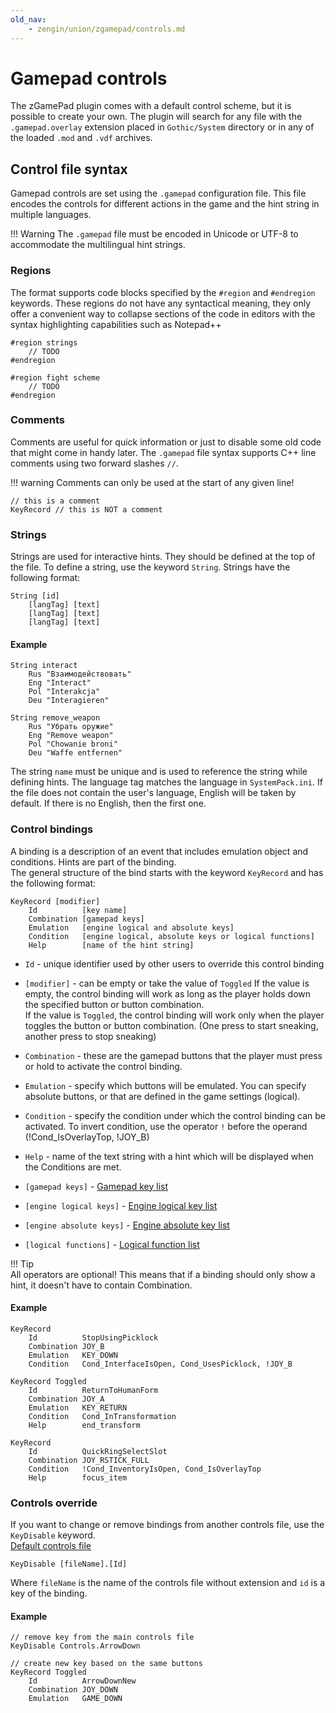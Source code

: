 ```yaml
---
old_nav:
    - zengin/union/zgamepad/controls.md
---
```

# Gamepad controls
The zGamePad plugin comes with a default control scheme, but it is possible to create your own. The plugin will search for any file with the `.gamepad.overlay` extension placed in `Gothic/System` directory or in any of the loaded `.mod` and `.vdf` archives.

## Control file syntax
Gamepad controls are set using the `.gamepad` configuration file. This file encodes the controls for different actions in the game and the hint string in multiple languages.

!!! Warning
    The `.gamepad` file must be encoded in Unicode or UTF-8 to accommodate the multilingual hint strings.

### Regions
The format supports code blocks specified by the `#region` and `#endregion` keywords. These regions do not have any syntactical meaning, they only offer a convenient way to collapse sections of the code in editors with the syntax highlighting capabilities such as Notepad++

```title="Regions"
#region strings
    // TODO
#endregion

#region fight scheme
    // TODO
#endregion
```

### Comments
Comments are useful for quick information or just to disable some old code that might come in handy later. The `.gamepad` file syntax supports C++ line comments using two forward slashes `//`.

!!! warning
    Comments can only be used at the start of any given line!

```title="Comments"
// this is a comment
KeyRecord // this is NOT a comment
```

### Strings
Strings are used for interactive hints. They should be defined at the top of the file. To define a string, use the keyword `String`. Strings have the following format:
```title="Multilang string syntax"
String [id]
    [langTag] [text]
    [langTag] [text]
    [langTag] [text]
```
#### Example
```
String interact
    Rus "Взаимодействовать"
    Eng "Interact"
    Pol "Interakcja"
    Deu "Interagieren"

String remove_weapon
    Rus "Убрать оружие"
    Eng "Remove weapon"
    Pol "Chowanie broni"
    Deu "Waffe entfernen"
```
The string `name` must be unique and is used to reference the string while defining hints.
The language tag matches the language in `SystemPack.ini`. If the file does not contain the user's language, English will be taken by default. If there is no English, then the first one.

### Control bindings
A binding is a description of an event that includes emulation object and conditions. Hints are part of the binding.  
The general structure of the bind starts with the keyword `KeyRecord` and has the following format:
```title="Control binding"
KeyRecord [modifier]
    Id          [key name]
    Combination [gamepad keys]
    Emulation   [engine logical and absolute keys]
    Condition   [engine logical, absolute keys or logical functions]
    Help        [name of the hint string]
```

- `Id` - unique identifier used by other users to override this control binding
- `[modifier]` - can be empty or take the value of `Toggled` If the value is empty, the control binding will work as long as the player holds down the specified button or button combination.    
    If the value is `Toggled`, the control binding will work only when the player toggles the button or button combination. (One press to start sneaking, another press to stop sneaking)
- `Combination` - these are the gamepad buttons that the player must press or hold to activate the control binding.
- `Emulation` - specify which buttons will be emulated. You can specify absolute buttons, or that are defined in the game settings (logical).
- `Condition` - specify the condition under which the control binding can be activated. To invert condition, use the operator `!` before the operand (!Cond_IsOverlayTop, !JOY_B)
- `Help` - name of the text string with a hint which will be displayed when the Conditions are met.


- `[gamepad keys]` - [Gamepad key list](keys_gamepad.md)
- `[engine logical keys]` - [Engine logical key list](keys_engine_logical.md)
- `[engine absolute keys]` - [Engine absolute key list](keys_engine_absolute.md)
- `[logical functions]` - [Logical function list](logical_functions.md)

!!! Tip  
    All operators are optional! This means that if a binding should only show a hint, it doesn't have to contain Combination.

#### Example
```title="Control binding examples"
KeyRecord
    Id          StopUsingPicklock
    Combination JOY_B
    Emulation   KEY_DOWN
    Condition   Cond_InterfaceIsOpen, Cond_UsesPicklock, !JOY_B

KeyRecord Toggled
    Id          ReturnToHumanForm
    Combination JOY_A
    Emulation   KEY_RETURN
    Condition   Cond_InTransformation
    Help        end_transform

KeyRecord
    Id          QuickRingSelectSlot
    Combination JOY_RSTICK_FULL
    Condition   !Cond_InventoryIsOpen, Cond_IsOverlayTop
    Help        focus_item

```

### Controls override
If you want to change or remove bindings from another controls file, use the `KeyDisable` keyword.    
[Default controls file](https://github.com/Gratt-5r2/zGamePad/blob/master/Utils/controls.gamepad)

```title="Controls override syntax"
KeyDisable [fileName].[Id]
```
Where `fileName` is the name of the controls file without extension and `id` is a key of the binding.

#### Example
``` title="Controls override example"
// remove key from the main controls file
KeyDisable Controls.ArrowDown

// create new key based on the same buttons
KeyRecord Toggled
    Id          ArrowDownNew
    Combination JOY_DOWN
    Emulation   GAME_DOWN
```

[//]: #  (## Customization example)
[//]: #  (!!! Info  )
[//]: #  (    Real life example of gamepad controls customization for modification with different features.)

